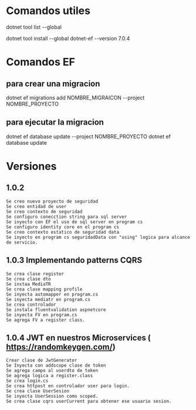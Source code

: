 # Comandos utiles

dotnet tool list --global

dotnet tool install --global dotnet-ef --version 7.0.4

# Comandos EF

## para crear una migracion

dotnet ef migrations add NOMBRE_MIGRAICON --project NOMBRE_PROYECTO

## para ejecutar la migracion

dotnet ef database update --project NOMBRE_PROYECTO
dotnet ef database update

# Versiones

## 1.0.2

    Se creo nuevo proyecto de seguridad
    Se creo entidad de user
    Se creo contexto de seguridad
    Se configuro conecction string para sql server
    Se inyecto con EF el uso de sql server en program cs
    Se configuro identity core en el program cs
    Se creo contexto estatico de seguridad data
    Se inyecto en program cs seguridadData con "using" logica para alcance de servicio.

## 1.0.3 Implementando patterns CQRS

    Se crea clase register
    Se crea clase dto
    Se instaa MediaTR
    Se crea clase mapping profile
    Se inyecta automapper en program.cs
    Se inyecta mediatr en program.cs
    Se crea controlador
    Se instala fluentvalidation aspnetcore
    Se inyecta FV en program.cs
    Se agrega FV a register class.

## 1.0.4 JWT en nuestros Microservices ( https://randomkeygen.com/)

    Crear clase de JwtGenerator
    Se Inyecta con addscope clase de token
    Se agrega campo al userdto de token
    Se agrega logica a register.class
    Se crea login.cs
    Se crea httpost en controlador user para login.
    Se crea clase UserSesion
    Se inyecta UserSession como scoped.
    Se crea clase cqrs userCurrent para obtener ese usuario sesion.
